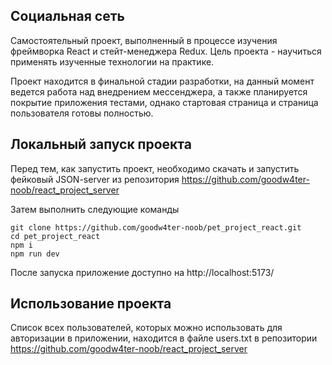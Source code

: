 ## Социальная сеть

Самостоятельный проект, выполненный в процессе изучения фреймворка React и стейт-менеджера Redux. 
Цель проекта - научиться применять изученные технологии на практике.

Проект находится в финальной стадии разработки, на данный момент ведется работа над внедрением мессенджера, а также планируется покрытие приложения тестами, однако стартовая страница и страница пользователя готовы полностью.

## Локальный запуск проекта

Перед тем, как запустить проект, необходимо скачать и запустить фейковый JSON-server из репозитория https://github.com/goodw4ter-noob/react_project_server

Затем выполнить следующие команды

```
git clone https://github.com/goodw4ter-noob/pet_project_react.git
cd pet_project_react
npm i
npm run dev
```
После запуска приложение доступно на http://localhost:5173/

## Использование проекта
 Список всех пользователей, которых можно использовать для авторизации в приложении, находится в файле users.txt в репозитории https://github.com/goodw4ter-noob/react_project_server
 


